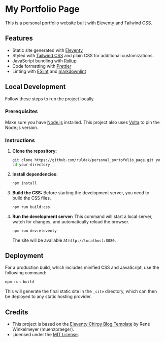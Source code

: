 # My Portfolio Page

This is a personal portfolio website built with Eleventy and Tailwind CSS.

## Features

-   Static site generated with [Eleventy](https://www.11ty.dev/)
-   Styled with [Tailwind CSS](https://tailwindcss.com/) and plain CSS for additional customizations.
-   JavaScript bundling with [Rollup](https://rollupjs.org/)
-   Code formatting with [Prettier](https://prettier.io/)
-   Linting with [ESlint](https://eslint.org/) and [markdownlint](https://github.com/DavidAnson/markdownlint)

## Local Development

Follow these steps to run the project locally.

### Prerequisites

Make sure you have [Node.js](https://nodejs.org/) installed. This project also uses [Volta](https://volta.sh/) to pin the Node.js version.

### Instructions

1.  **Clone the repository:**
    ```bash
    git clone https://github.com/ruldak/personal_portofolio_page.git your-directory
    cd your-directory
    ```

2.  **Install dependencies:** 
    ```bash
    npm install
    ```

3.  **Build the CSS:**
    Before starting the development server, you need to build the CSS files.
    ```bash
    npm run build:css
    ```

4.  **Run the development server:**
    This command will start a local server, watch for changes, and automatically reload the browser.
    ```bash
    npm run dev:eleventy
    ```

    The site will be available at `http://localhost:8080`.

## Deployment

For a production build, which includes minified CSS and JavaScript, use the following command:

```bash
npm run build
```

This will generate the final static site in the `_site` directory, which can then be deployed to any static hosting provider.

## Credits

- This project is based on the [Eleventy Chirpy Blog Template](https://github.com/muenzpraeger/eleventy-chirpy-blog-template) by René Winkelmeyer (muenzpraeger).  
- Licensed under the [MIT License](https://github.com/muenzpraeger/eleventy-chirpy-blog-template/blob/main/LICENSE.md).
